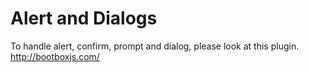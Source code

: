 # Alert and Dialogs
To handle alert, confirm, prompt and dialog, please look at this plugin.
http://bootboxjs.com/